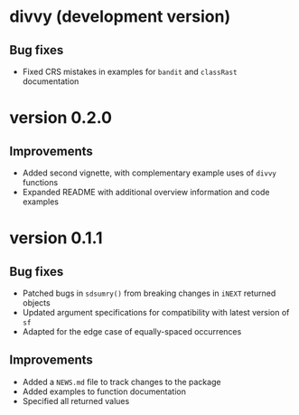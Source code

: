 # divvy (development version)

## Bug fixes

* Fixed CRS mistakes in examples for `bandit` and `classRast` documentation

# version 0.2.0

## Improvements

* Added second vignette, with complementary example uses of `divvy` functions
* Expanded README with additional overview information and code examples

# version 0.1.1

## Bug fixes

* Patched bugs in `sdsumry()` from breaking changes in `iNEXT` returned objects
* Updated argument specifications for compatibility with latest version of `sf`
* Adapted for the edge case of equally-spaced occurrences

## Improvements

* Added a `NEWS.md` file to track changes to the package
* Added examples to function documentation
* Specified all returned values
